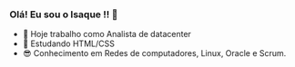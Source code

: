### Olá! Eu sou o Isaque !! 👋


- 🔭 Hoje trabalho como Analista de datacenter 
- 🌱 Estudando HTML/CSS
- 😎 Conhecimento em Redes de computadores, Linux, Oracle e Scrum.
